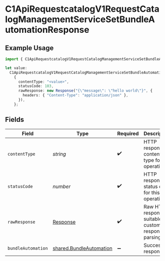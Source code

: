 # C1ApiRequestcatalogV1RequestCatalogManagementServiceSetBundleAutomationResponse

## Example Usage

```typescript
import { C1ApiRequestcatalogV1RequestCatalogManagementServiceSetBundleAutomationResponse } from "conductorone-sdk-typescript/sdk/models/operations";

let value:
  C1ApiRequestcatalogV1RequestCatalogManagementServiceSetBundleAutomationResponse =
    {
      contentType: "<value>",
      statusCode: 103,
      rawResponse: new Response("{\"message\": \"hello world\"}", {
        headers: { "Content-Type": "application/json" },
      }),
    };
```

## Fields

| Field                                                                     | Type                                                                      | Required                                                                  | Description                                                               |
| ------------------------------------------------------------------------- | ------------------------------------------------------------------------- | ------------------------------------------------------------------------- | ------------------------------------------------------------------------- |
| `contentType`                                                             | *string*                                                                  | :heavy_check_mark:                                                        | HTTP response content type for this operation                             |
| `statusCode`                                                              | *number*                                                                  | :heavy_check_mark:                                                        | HTTP response status code for this operation                              |
| `rawResponse`                                                             | [Response](https://developer.mozilla.org/en-US/docs/Web/API/Response)     | :heavy_check_mark:                                                        | Raw HTTP response; suitable for custom response parsing                   |
| `bundleAutomation`                                                        | [shared.BundleAutomation](../../../sdk/models/shared/bundleautomation.md) | :heavy_minus_sign:                                                        | Successful response                                                       |